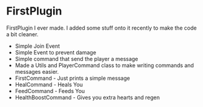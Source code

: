 # FirstPlugin

FirstPlugin I ever made. I added some stuff onto it recently to make the code a bit cleaner.

- Simple Join Event
- Simple Event to prevent damage
- Simple command that send the player a message
- Made a Utils and PlayerCommand class to make writing commands and messages easier.
- FirstCommand - Just prints a simple message
- HealCommand - Heals You
- FeedCommand - Feeds You
- HealthBoostCommand - Gives you extra hearts and regen

